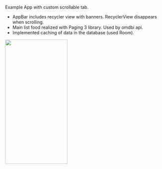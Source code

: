 Example App with custom scrollable tab.

- AppBar includes recycler view with banners. RecyclerView disappears when scrolling.
- Main list food realized with Paging 3 library. Used by omdbi api.
- Implemented caching of data in the database (used Room).

<img src="screen_main.jpg" data-canonical-src="screen_main.jpg" width="200" height="400" />